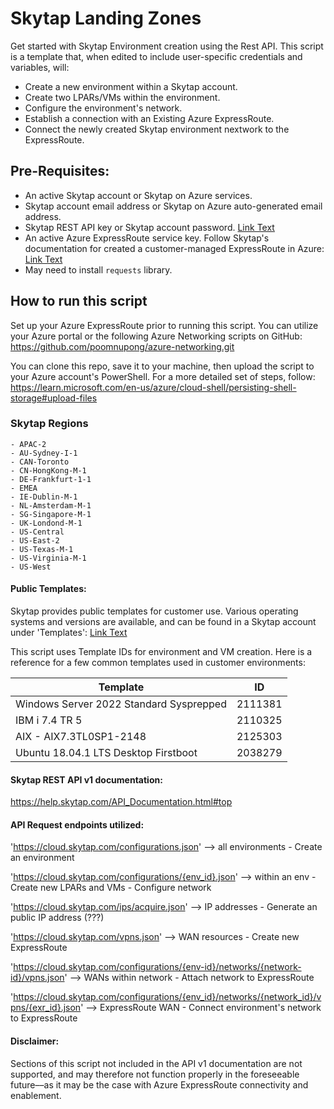 # Skytap Landing Zones #
Get started with Skytap Environment creation using the Rest API. This script is a template that, when edited to include user-specific credentials and variables, will:

- Create a new environment within a Skytap account.
- Create two LPARs/VMs within the environment. 
- Configure the environment's network.
- Establish a connection with an Existing Azure ExpressRoute.
- Connect the newly created Skytap environment nextwork to the ExpressRoute.

## Pre-Requisites: ##
* An active Skytap account or Skytap on Azure services. 
* Skytap account email address or Skytap on Azure auto-generated email address. 
* Skytap REST API key or Skytap account password.
  [Link Text](https://help.skytap.com/kb-generate-api-token.html)
* An active Azure ExpressRoute service key. Follow Skytap's documentation for created a customer-managed ExpressRoute in Azure: [Link Text](https://help.skytap.com/wan-create-self-managed-expressroute.html)
* May need to install `requests` library.

## How to run this script ##
Set up your Azure ExpressRoute prior to running this script. You can utilize your 
Azure portal or the following Azure Networking scripts on GitHub: 
https://github.com/poomnupong/azure-networking.git

You can clone this repo, save it to your machine, 
then upload the script to your Azure account's PowerShell. 
For a more detailed set of steps, follow:
https://learn.microsoft.com/en-us/azure/cloud-shell/persisting-shell-storage#upload-files

### Skytap Regions ###
    - APAC-2
    - AU-Sydney-I-1
    - CAN-Toronto
    - CN-HongKong-M-1 
    - DE-Frankfurt-1-1
    - EMEA
    - IE-Dublin-M-1
    - NL-Amsterdam-M-1 
    - SG-Singapore-M-1
    - UK-Londond-M-1
    - US-Central 
    - US-East-2
    - US-Texas-M-1
    - US-Virginia-M-1
    - US-West
    
#### Public Templates:
Skytap provides public templates for customer use. Various operating systems and versions are available, and can be found in a Skytap account under 'Templates':
[Link Text](https://help.skytap.com/using-public-templates.html)

This script uses Template IDs for environment and VM creation. Here is a reference for a few common templates used in customer environments:

| Template    | ID | 
| -------- | ------- |
| Windows Server 2022 Standard Sysprepped  | 2111381    |
| IBM i 7.4 TR 5   | 2110325     |
| AIX - AIX7.3TL0SP1-2148    | 2125303   |
| Ubuntu 18.04.1 LTS Desktop Firstboot    | 2038279  |

#### Skytap REST API v1 documentation:
https://help.skytap.com/API_Documentation.html#top

#### API Request endpoints utilized: ####
'https://cloud.skytap.com/configurations.json' --> all environments
    - Create an environment

'https://cloud.skytap.com/configurations/{env_id}.json' --> within an env
    - Create new LPARs and VMs
    - Configure network

'https://cloud.skytap.com/ips/acquire.json' --> IP addresses
    - Generate an public IP address (???)

'https://cloud.skytap.com/vpns.json' --> WAN resources
    - Create new ExpressRoute

'https://cloud.skytap.com/configurations/{env-id}/networks/{network-id}/vpns.json' --> WANs within network
    - Attach network to ExpressRoute

'https://cloud.skytap.com/configurations/{env_id}/networks/{network_id}/vpns/{exr_id}.json' --> ExpressRoute WAN
    - Connect environment's network to ExpressRoute




#### Disclaimer: ####
Sections of this script not included in the API v1 documentation are not
supported, and may therefore not function properly in the foreseeable future––as
it may be the case with Azure ExpressRoute connectivity and enablement. 
